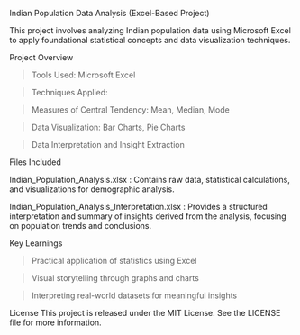 Indian Population Data Analysis (Excel-Based Project)

This project involves analyzing Indian population data using Microsoft Excel to apply foundational statistical concepts and data visualization techniques.

Project Overview

> Tools Used: Microsoft Excel

> Techniques Applied:

> Measures of Central Tendency: Mean, Median, Mode

> Data Visualization: Bar Charts, Pie Charts

> Data Interpretation and Insight Extraction

Files Included

Indian_Population_Analysis.xlsx : Contains raw data, statistical calculations, and visualizations for demographic analysis.

Indian_Population_Analysis_Interpretation.xlsx : Provides a structured interpretation and summary of insights derived from the analysis, focusing on population trends and conclusions.

Key Learnings

> Practical application of statistics using Excel

> Visual storytelling through graphs and charts

> Interpreting real-world datasets for meaningful insights

License
This project is released under the MIT License. See the LICENSE file for more information.
